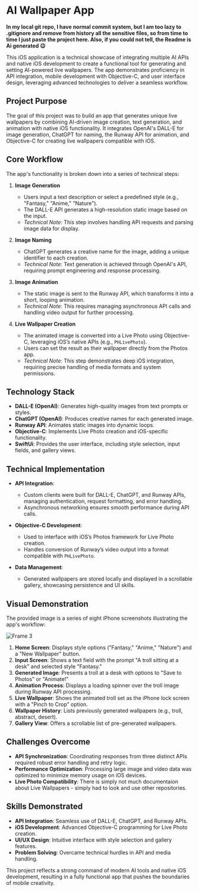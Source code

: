 # AI Wallpaper App
**In my local git repo, I have normal commit system, but I am too lazy to .gitignore and remove from history all the sensitive files, so from time to time I just paste the project here. Also, if you could not tell, the Readme is Ai generated 😉**

This iOS application is a technical showcase of integrating multiple AI APIs and native iOS development to create a functional tool for generating and setting AI-powered live wallpapers. The app demonstrates proficiency in API integration, mobile development with Objective-C, and user interface design, leveraging advanced technologies to deliver a seamless workflow.

## Project Purpose

The goal of this project was to build an app that generates unique live wallpapers by combining AI-driven image creation, text generation, and animation with native iOS functionality. It integrates OpenAI's DALL-E for image generation, ChatGPT for naming, the Runway API for animation, and Objective-C for creating live wallpapers compatible with iOS.

## Core Workflow

The app's functionality is broken down into a series of technical steps:

1. **Image Generation**  
   - Users input a text description or select a predefined style (e.g., "Fantasy," "Anime," "Nature").  
   - The DALL-E API generates a high-resolution static image based on the input.  
   - *Technical Note*: This step involves handling API requests and parsing image data for display.

2. **Image Naming**  
   - ChatGPT generates a creative name for the image, adding a unique identifier to each creation.  
   - *Technical Note*: Text generation is achieved through OpenAI's API, requiring prompt engineering and response processing.

3. **Image Animation**  
   - The static image is sent to the Runway API, which transforms it into a short, looping animation.  
   - *Technical Note*: This requires managing asynchronous API calls and handling video output for further processing.

4. **Live Wallpaper Creation**  
   - The animated image is converted into a Live Photo using Objective-C, leveraging iOS’s native APIs (e.g., `PHLivePhoto`).  
   - Users can set the result as their wallpaper directly from the Photos app.  
   - *Technical Note*: This step demonstrates deep iOS integration, requiring precise handling of media formats and system permissions.

## Technology Stack

- **DALL-E (OpenAI)**: Generates high-quality images from text prompts or styles.  
- **ChatGPT (OpenAI)**: Produces creative names for each generated image.  
- **Runway API**: Animates static images into dynamic loops.  
- **Objective-C**: Implements Live Photo creation and iOS-specific functionality.  
- **SwiftUi**: Provides the user interface, including style selection, input fields, and gallery views.

## Technical Implementation

- **API Integration**:  
  - Custom clients were built for DALL-E, ChatGPT, and Runway APIs, managing authentication, request formatting, and error handling.  
  - Asynchronous networking ensures smooth performance during API calls.

- **Objective-C Development**:  
  - Used to interface with iOS’s Photos framework for Live Photo creation.  
  - Handles conversion of Runway’s video output into a format compatible with `PHLivePhoto`.

- **Data Management**:  
  - Generated wallpapers are stored locally and displayed in a scrollable gallery, showcasing persistence and UI skills.

## Visual Demonstration

The provided image is a series of eight iPhone screenshots illustrating the app's workflow:

![Frame 3](https://github.com/user-attachments/assets/08f5369b-0926-45c4-b2f1-432325001224)

1. **Home Screen**: Displays style options ("Fantasy," "Anime," "Nature") and a "New Wallpaper" button.  
2. **Input Screen**: Shows a text field with the prompt "A troll sitting at a desk" and selected style "Fantasy."  
3. **Generated Image**: Presents a troll at a desk with options to "Save to Photos" or "Animate!"  
4. **Animation Process**: Displays a loading spinner over the troll image during Runway API processing.  
5. **Live Wallpaper**: Shows the animated troll set as the iPhone lock screen with a "Pinch to Crop" option.  
6. **Wallpaper History**: Lists previously generated wallpapers (e.g., troll, abstract, desert).  
7. **Gallery View**: Offers a scrollable list of pre-generated wallpapers.  

## Challenges Overcome

- **API Synchronization**: Coordinating responses from three distinct APIs required robust error handling and retry logic.  
- **Performance Optimization**: Processing large image and video data was optimized to minimize memory usage on iOS devices.  
- **Live Photo Compatibility**: There is simply not much documentaion about Live Wallpapers - simply had to look and use other repositories.

## Skills Demonstrated

- **API Integration**: Seamless use of DALL-E, ChatGPT, and Runway APIs.  
- **iOS Development**: Advanced Objective-C programming for Live Photo creation.  
- **UI/UX Design**: Intuitive interface with style selection and gallery features.  
- **Problem Solving**: Overcame technical hurdles in API and media handling.

This project reflects a strong command of modern AI tools and native iOS development, resulting in a fully functional app that pushes the boundaries of mobile creativity.
